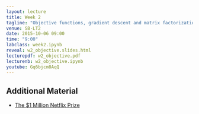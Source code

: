 ```yaml
---
layout: lecture
title: Week 2
tagline: "Objective functions, gradient descent and matrix factorization"
venue: SB-LT2
date: 2015-10-06 09:00
time: "9:00"
labclass: week2.ipynb
reveal: w2_objective.slides.html
lecturepdf: w2_objective.pdf
lecturenb: w2_objective.ipynb
youtube: Gq6bjcm8AqQ
---
```



Additional Material
-------------------

-   [The \$1 Million Netflix Prize](http://www.netflixprize.com/)

